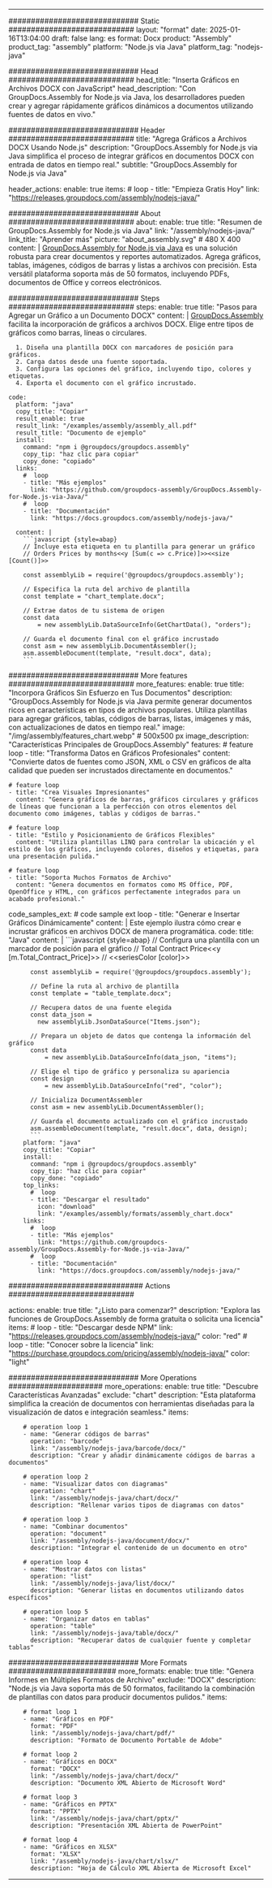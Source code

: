 



---
############################# Static ############################
layout: "format"
date:  2025-01-16T13:04:00
draft: false
lang: es
format: Docx
product: "Assembly"
product_tag: "assembly"
platform: "Node.js via Java"
platform_tag: "nodejs-java"

############################# Head ############################
head_title: "Inserta Gráficos en Archivos DOCX con JavaScript"
head_description: "Con GroupDocs.Assembly for Node.js via Java, los desarrolladores pueden crear y agregar rápidamente gráficos dinámicos a documentos utilizando fuentes de datos en vivo."

############################# Header ############################
title: "Agrega Gráficos a Archivos DOCX Usando Node.js" 
description: "GroupDocs.Assembly for Node.js via Java simplifica el proceso de integrar gráficos en documentos DOCX con entrada de datos en tiempo real."
subtitle: "GroupDocs.Assembly for Node.js via Java" 

header_actions:
  enable: true
  items:
    #  loop
    - title: "Empieza Gratis Hoy"
      link: "https://releases.groupdocs.com/assembly/nodejs-java/"
      
############################# About ############################
about:
    enable: true
    title: "Resumen de GroupDocs.Assembly for Node.js via Java"
    link: "/assembly/nodejs-java/"
    link_title: "Aprender más"
    picture: "about_assembly.svg" # 480 X 400
    content: |
       [GroupDocs.Assembly for Node.js via Java](/assembly/nodejs-java/) es una solución robusta para crear documentos y reportes automatizados. Agrega gráficos, tablas, imágenes, códigos de barras y listas a archivos con precisión. Esta versátil plataforma soporta más de 50 formatos, incluyendo PDFs, documentos de Office y correos electrónicos.

############################# Steps ############################
steps:
    enable: true
    title: "Pasos para Agregar un Gráfico a un Documento DOCX"
    content: |
      [GroupDocs.Assembly](/assembly/nodejs-java/) facilita la incorporación de gráficos a archivos DOCX. Elige entre tipos de gráficos como barras, líneas o circulares.
      
      1. Diseña una plantilla DOCX con marcadores de posición para gráficos.
      2. Carga datos desde una fuente soportada.
      3. Configura las opciones del gráfico, incluyendo tipo, colores y etiquetas.
      4. Exporta el documento con el gráfico incrustado.
   
    code:
      platform: "java"
      copy_title: "Copiar"
      result_enable: true
      result_link: "/examples/assembly/assembly_all.pdf"
      result_title: "Documento de ejemplo"
      install:
        command: "npm i @groupdocs/groupdocs.assembly"
        copy_tip: "haz clic para copiar"
        copy_done: "copiado"
      links:
        #  loop
        - title: "Más ejemplos"
          link: "https://github.com/groupdocs-assembly/GroupDocs.Assembly-for-Node.js-via-Java/"
        #  loop
        - title: "Documentación"
          link: "https://docs.groupdocs.com/assembly/nodejs-java/"
          
      content: |
        ```javascript {style=abap}
        // Incluye esta etiqueta en tu plantilla para generar un gráfico
        // Orders Prices by months<<y [Sum(c => c.Price)]>><<size [Count()]>>
    
        const assemblyLib = require('@groupdocs/groupdocs.assembly');

        // Especifica la ruta del archivo de plantilla
        const template = "chart_template.docx";

        // Extrae datos de tu sistema de origen
        const data 
            = new assemblyLib.DataSourceInfo(GetChartData(), "orders");

        // Guarda el documento final con el gráfico incrustado
        const asm = new assemblyLib.DocumentAssembler();
        asm.assembleDocument(template, "result.docx", data);
        ```           

############################# More features ############################
more_features:
  enable: true
  title: "Incorpora Gráficos Sin Esfuerzo en Tus Documentos"
  description: "GroupDocs.Assembly for Node.js via Java permite generar documentos ricos en características en tipos de archivos populares. Utiliza plantillas para agregar gráficos, tablas, códigos de barras, listas, imágenes y más, con actualizaciones de datos en tiempo real."
  image: "/img/assembly/features_chart.webp" # 500x500 px
  image_description: "Características Principales de GroupDocs.Assembly"
  features:
    # feature loop
    - title: "Transforma Datos en Gráficos Profesionales"
      content: "Convierte datos de fuentes como JSON, XML o CSV en gráficos de alta calidad que pueden ser incrustados directamente en documentos."

    # feature loop
    - title: "Crea Visuales Impresionantes"
      content: "Genera gráficos de barras, gráficos circulares y gráficos de líneas que funcionan a la perfección con otros elementos del documento como imágenes, tablas y códigos de barras."

    # feature loop
    - title: "Estilo y Posicionamiento de Gráficos Flexibles"
      content: "Utiliza plantillas LINQ para controlar la ubicación y el estilo de los gráficos, incluyendo colores, diseños y etiquetas, para una presentación pulida."

    # feature loop
    - title: "Soporta Muchos Formatos de Archivo"
      content: "Genera documentos en formatos como MS Office, PDF, OpenOffice y HTML, con gráficos perfectamente integrados para un acabado profesional."
      
  code_samples_ext:
    # code sample ext loop
    - title: "Generar e Insertar Gráficos Dinámicamente"
      content: |
        Este ejemplo ilustra cómo crear e incrustar gráficos en archivos DOCX de manera programática.
      code:
        title: "Java"
        content: |
          ```javascript {style=abap}
          // Configura una plantilla con un marcador de posición para el gráfico
          // Total Contract Price<<y [m.Total_Contract_Price]>>
          // <<seriesColor [color]>>
          
          const assemblyLib = require('@groupdocs/groupdocs.assembly');

          // Define la ruta al archivo de plantilla
          const template = "table_template.docx";

          // Recupera datos de una fuente elegida
          const data_json = 
            new assemblyLib.JsonDataSource("Items.json");

          // Prepara un objeto de datos que contenga la información del gráfico
          const data 
              = new assemblyLib.DataSourceInfo(data_json, "items");

          // Elige el tipo de gráfico y personaliza su apariencia
          const design 
              = new assemblyLib.DataSourceInfo("red", "color");

          // Inicializa DocumentAssembler
          const asm = new assemblyLib.DocumentAssembler();

          // Guarda el documento actualizado con el gráfico incrustado
          asm.assembleDocument(template, "result.docx", data, design);
          ```
        platform: "java"
        copy_title: "Copiar"
        install:
          command: "npm i @groupdocs/groupdocs.assembly"
          copy_tip: "haz clic para copiar"
          copy_done: "copiado"
        top_links:
          #  loop
          - title: "Descargar el resultado"
            icon: "download"
            link: "/examples/assembly/formats/assembly_chart.docx"
        links:
          #  loop
          - title: "Más ejemplos"
            link: "https://github.com/groupdocs-assembly/GroupDocs.Assembly-for-Node.js-via-Java/"
          #  loop
          - title: "Documentación"
            link: "https://docs.groupdocs.com/assembly/nodejs-java/"
            

            


############################## Actions ############################

actions:
  enable: true
  title: "¿Listo para comenzar?"
  description: "Explora las funciones de GroupDocs.Assembly de forma gratuita o solicita una licencia"
  items:
    #  loop
    - title: "Descargar desde NPM"
      link: "https://releases.groupdocs.com/assembly/nodejs-java/"
      color: "red"
        #  loop
    - title: "Conocer sobre la licencia"
      link: "https://purchase.groupdocs.com/pricing/assembly/nodejs-java/"
      color: "light"


############################# More Operations #####################
more_operations:
    enable: true
    title: "Descubre Características Avanzadas"
    exclude: "chart"
    description: "Esta plataforma simplifica la creación de documentos con herramientas diseñadas para la visualización de datos e integración seamless."
    items: 
          
        # operation loop 1
        - name: "Generar códigos de barras"
          operation: "barcode"
          link: "/assembly/nodejs-java/barcode/docx/"
          description: "Crear y añadir dinámicamente códigos de barras a documentos"

        # operation loop 2
        - name: "Visualizar datos con diagramas"
          operation: "chart"
          link: "/assembly/nodejs-java/chart/docx/"
          description: "Rellenar varios tipos de diagramas con datos"

        # operation loop 3
        - name: "Combinar documentos"
          operation: "document"
          link: "/assembly/nodejs-java/document/docx/"
          description: "Integrar el contenido de un documento en otro"

        # operation loop 4
        - name: "Mostrar datos con listas"
          operation: "list"
          link: "/assembly/nodejs-java/list/docx/"
          description: "Generar listas en documentos utilizando datos específicos"

        # operation loop 5
        - name: "Organizar datos en tablas"
          operation: "table"
          link: "/assembly/nodejs-java/table/docx/"
          description: "Recuperar datos de cualquier fuente y completar tablas"
         
          
############################# More Formats ########################
more_formats:
    enable: true
    title: "Genera Informes en Múltiples Formatos de Archivo"
    exclude: "DOCX"
    description: "Node.js via Java soporta más de 50 formatos, facilitando la combinación de plantillas con datos para producir documentos pulidos."
    items: 
          
        # format loop 1
        - name: "Gráficos en PDF"
          format: "PDF"
          link: "/assembly/nodejs-java/chart/pdf/"
          description: "Formato de Documento Portable de Adobe"
          
        # format loop 2
        - name: "Gráficos en DOCX"
          format: "DOCX"
          link: "/assembly/nodejs-java/chart/docx/"
          description: "Documento XML Abierto de Microsoft Word"
          
        # format loop 3
        - name: "Gráficos en PPTX"
          format: "PPTX"
          link: "/assembly/nodejs-java/chart/pptx/"
          description: "Presentación XML Abierta de PowerPoint"
          
        # format loop 4
        - name: "Gráficos en XLSX"
          format: "XLSX"
          link: "/assembly/nodejs-java/chart/xlsx/"
          description: "Hoja de Cálculo XML Abierta de Microsoft Excel"


          

---